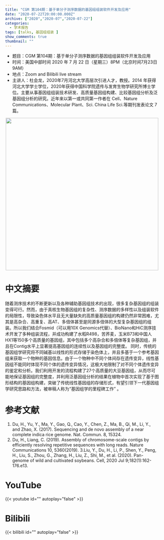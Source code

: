 ```yaml
---
title: "CGM 第104期：基于单分子测序数据的基因组组装软件开发及应用"
date: "2020-07-22T20:00:00.000Z"
archive: ["2020","2020-07","2020-07-22"]
categories:
  - 学术报告
tags: [talks, 基因组组装 ]
show_comments: true
thumbnail: ""
---
```


- 题目：CGM 第104期：基于单分子测序数据的基因组组装软件开发及应用
- 时间：美国中部时间 2020 年 7 月 22 日（星期三）8PM（北京时间7月23日 9AM）
- 地点：Zoom and Bilibili live stream
- 主讲人：杜会龙，2020年7月河北大学高层次引进人才，教授。2014 年获得河北大学学士学位，2020年获得中国科学院遗传与发育生物学研究所博士学位。主要从事基因组组装技术研发、高质量基因组构建、比较基因组分析及泛基因组分析的研究。近年来以第一或共同第一作者在 Cell、Nature Communications、Molecular Plant、Sci. China Life Sci.等期刊发表论文 7 篇。

<div align="center">
<img src="https://i.ibb.co/QMtCs8b/640.jpg" height=500>
</div>

# 中文摘要

随着测序技术的不断更新以及各种辅助基因组技术的出现，很多复杂基因组的组装变得可行。然而，由于真核生物基因组的复杂性、测序数据的多样性以及组装软件的局限性，导致染色体水平且无大量缺失的高质量基因组的构建仍然非常困难，尤其是高杂合、高重复、高AT、多倍体甚至是同源多倍体的大型复杂基因组的组装。所以我们结合Fosmid（可以用10X Genomics代替）、BioNano和HiC测序技术开发了多种组装流程，并成功构建了水稻R498，苦荞麦，玉米B73和中国人HX1等150多个高质量的基因组，其中包括多个高杂合和多倍体等复杂基因组，并且在Contig水平上显著提高基因组的连续性以及基因组的完整度。
       同时，传统的基因组学研究将不同碱基以线性的形式存储于染色体上，并且多基于一个参考基因组来获取一个物种的基因信息。由于一个物种中不同个体间存在遗传变异，线性基因组不能同时体现不同个体的遗传变异情况，这极大地限制了对不同个体遗传变异的鉴定和分析。我们利用开发的流程构建了27个高质量的大豆基因组，从而尽可能地保证基因组的完整度，并利用泛基因组分析的结果在植物中首次实现了基于图形结构的基因组构建，突破了传统线性基因组的存储形式，有望引领下一代基因组学研究思路和方法，被审稿人称为“基因组学的里程碑工作” 。

# 参考文献

1. Du, H., Yu, Y., Ma, Y., Gao, Q., Cao, Y., Chen, Z., Ma, B., Qi, M., Li, Y., and Zhao, X. (2017). Sequencing and de novo assembly of a near complete indica rice genome. Nat. Commun. 8, 15324.
2. Du, H., Liang, C. (2019). Assembly of chromosome-scale contigs by efficiently resolving repetitive sequences with long reads. Nature Communications 10, 5360(2019).
3.Liu, Y., Du, H., Li, P., Shen, Y., Peng, H., Liu, S., Zhou, G., Zhang, H., Liu, Z., Shi, M., et al. (2020). Pan-genome of wild and cultivated soybeans. Cell, 2020 Jul 9;182(1):162-176.e13.

# YouTube

{{< youtube id="" autoplay="false" >}}

# Bilibili

{{< bilibili id="" autoplay="false" >}}

